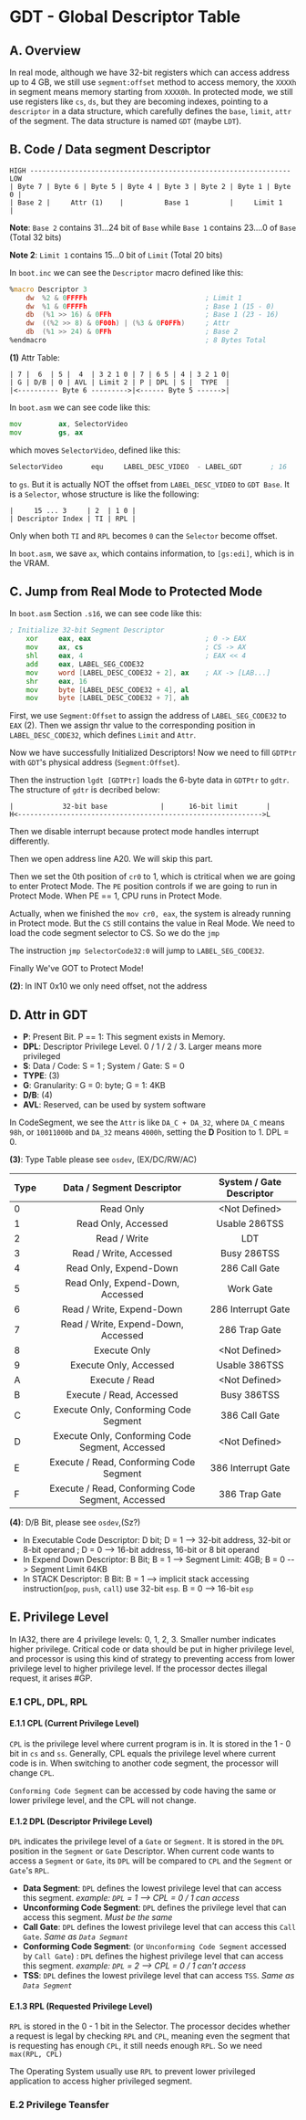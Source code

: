 # GDT - Global Descriptor Table

## A. Overview

In real mode, although we have 32-bit registers which can access address up to 4 GB,
we still use `segment:offset` method to access memory, the `XXXXh` in segment means
memory starting from `XXXX0h`. In protected mode, we still use registers like 
`cs`, `ds`, but they are becoming indexes, pointing to a `descriptor` in a data structure,
which carefully defines the `base`, `limit`, `attr` of the segment. The data structure is 
named `GDT` (maybe `LDT`).

## B. Code / Data segment Descriptor

```text
HIGH ---------------------------------------------------------------- LOW
| Byte 7 | Byte 6 | Byte 5 | Byte 4 | Byte 3 | Byte 2 | Byte 1 | Byte 0 |
| Base 2 |     Attr (1)    |          Base 1          |     Limit 1     |
```

__Note__: `Base 2` contains 31...24 bit of `Base` while `Base 1` contains 23....0 of `Base` (Total 32 bits)

__Note 2__: `Limit 1` contains 15...0 bit of `Limit` (Total 20 bits)

In `boot.inc` we can see the `Descriptor` macro defined like this:

```asm
%macro Descriptor 3
	dw	%2 & 0FFFFh				                ; Limit 1
	dw	%1 & 0FFFFh				                ; Base 1 (15 - 0)
	db	(%1 >> 16) & 0FFh			            ; Base 1 (23 - 16)
	dw	((%2 >> 8) & 0F00h) | (%3 & 0F0FFh)	    ; Attr 
	db	(%1 >> 24) & 0FFh			            ; Base 2
%endmacro                                       ; 8 Bytes Total
```

__(1)__ Attr Table:

```text
| 7 |  6  | 5 |  4  | 3 2 1 0 | 7 | 6 5 | 4 | 3 2 1 0|
| G | D/B | 0 | AVL | Limit 2 | P | DPL | S |  TYPE  |
|<---------- Byte 6 --------->|<------ Byte 5 ------>|
```

In `boot.asm` we can see code like this:

```asm
mov         ax, SelectorVideo
mov         gs, ax
```

which moves `SelectorVideo`, defined like this:

```asm 
SelectorVideo       equ     LABEL_DESC_VIDEO  - LABEL_GDT       ; 16
``` 

to  `gs`. But it is actually NOT the offset from `LABEL_DESC_VIDEO` to `GDT Base`. It is a `Selector`, whose structure is like the following:

```text
|     15 ... 3     | 2  | 1 0 |
| Descriptor Index | TI | RPL |
```

Only when both `TI` and `RPL` becomes `0` can the `Selector` become offset.

In `boot.asm`, we save `ax`, which contains information, to `[gs:edi]`, which is in the VRAM.

## C. Jump from Real Mode to Protected Mode

In `boot.asm` Section `.s16`, we can see code like this:

```asm
; Initialize 32-bit Segment Descriptor
    xor     eax, eax                            ; 0 -> EAX
    mov     ax, cs                              ; CS -> AX
    shl     eax, 4                              ; EAX << 4
    add     eax, LABEL_SEG_CODE32
    mov     word [LABEL_DESC_CODE32 + 2], ax    ; AX -> [LAB...] 
    shr     eax, 16
    mov     byte [LABEL_DESC_CODE32 + 4], al
    mov     byte [LABEL_DESC_CODE32 + 7], ah
```

First, we use `Segment:Offset` to assign the address of `LABEL_SEG_CODE32` to `EAX` (2). Then we assign thr value
to the corresponding position in `LABEL_DESC_CODE32`, which 
defines `Limit` and `Attr`.

Now we have successfully Initialized Descriptors! Now we need to 
fill `GDTPtr` with `GDT`'s physical address (`Segment:Offset`). 

Then the instruction `lgdt [GDTPtr]` loads the 6-byte data in `GDTPtr` to `gdtr`. The structure of `gdtr` is decribed below:

```text
|            32-bit base             |      16-bit limit       |
H<------------------------------------------------------------>L
```

Then we disable interrupt because protect mode handles interrupt differently.

Then we open address line A20. We will skip this part.

Then we set the 0th position of `cr0` to 1, which is ctritical when we are going to enter Protect Mode. The `PE` position controls if we are going to run in Protect Mode. When PE == 1, CPU runs in Protect Mode.

Actually, when we finished the `mov cr0, eax`, the system is already running in Protect mode. But the `CS` still contains the 
value in Real Mode. We need to load the code segment selector to CS. So we do the `jmp`

The instruction `jmp SelectorCode32:0` will jump to `LABEL_SEG_CODE32`.

Finally We've GOT to Protect Mode!

__(2)__: In INT 0x10 we only need offset, not the address

## D. Attr in GDT

- __P__: Present Bit. P == 1: This segment exists in Memory.
- __DPL__: Descriptor Privilege Level. 0 / 1 / 2 / 3. Larger means more privileged
- __S__: Data / Code: S = 1 ; System / Gate: S = 0
- __TYPE__: (3)
- __G__: Granularity: G = 0: byte; G = 1: 4KB
- __D/B__: (4)
- __AVL__: Reserved, can be used by system software

In CodeSegment, we see the `Attr` is like `DA_C + DA_32`, where `DA_C` means `98h`, or `10011000b` and `DA_32` means `4000h`, setting the __D__ Position to 1. DPL = 0.

__(3)__: Type Table please see `osdev`, (EX/DC/RW/AC)

| Type |             Data / Segment Descriptor             | System / Gate Descriptor |
|------|:-------------------------------------------------:|:------------------------:|
|   0  |                     Read Only                     |       \<Not Defined>      |
|   1  |                Read Only, Accessed                |       Usable 286TSS      |
|   2  |                    Read / Write                   |            LDT           |
|   3  |               Read / Write, Accessed              |        Busy 286TSS       |
|   4  |               Read Only, Expend-Down              |       286 Call Gate      |
|   5  |          Read Only, Expend-Down, Accessed         |         Work Gate        |
|   6  |             Read / Write, Expend-Down             |    286 Interrupt Gate    |
|   7  |        Read / Write, Expend-Down, Accessed        |       286 Trap Gate      |
|   8  |                    Execute Only                   |       \<Not Defined>      |
|   9  |               Execute Only, Accessed              |       Usable 386TSS      |
|   A  |                   Execute / Read                  |       \<Not Defined>      |
|   B  |              Execute / Read, Accessed             |        Busy 386TSS       |
|   C  |       Execute Only, Conforming Code Segment       |       386 Call Gate      |
|   D  |  Execute Only, Conforming Code Segment, Accessed  |       \<Not Defined>      |
|   E  |      Execute / Read, Conforming Code Segment      |    386 Interrupt Gate    |
|   F  | Execute / Read, Conforming Code Segment, Accessed |       386 Trap Gate      |



__(4)__: D/B Bit, please see `osdev`,(Sz?)

- In Executable Code Descriptor: D bit; D = 1 --> 32-bit address, 32-bit or 8-bit operand ; D = 0 --> 16-bit address, 16-bit or 8 bit operand
- In Expend Down Descriptor: B Bit; B = 1 --> Segment Limit: 4GB; B = 0 --> Segment Limit 64KB
- In STACK Descriptor: B Bit: B = 1 --> implicit stack accessing instruction(`pop`, `push`, `call`) use 32-bit `esp`. B = 0 --> 16-bit `esp`

## E. Privilege Level

In IA32, there are 4 privilege levels: 0, 1, 2, 3. Smaller number indicates higher privilege.
Critical code or data should be put in higher privilege level, and processor is using this kind of strategy to preventing access from lower privilege level to 
higher privilege level. If the processor dectes illegal request, it arises #GP.

### E.1 CPL, DPL, RPL

#### E.1.1 CPL (Current Privilege Level)

`CPL` is the privilege level where current program is in. It is stored in the 1 - 0 bit in `cs` and `ss`. Generally, CPL equals the privilege level where 
current code is in. When switching to another code segment, the processor will change `CPL`.

`Conforming Code Segment` can be accessed by code having the same or lower privilege level, and the CPL will not change.

#### E.1.2 DPL (Descriptor Privilege Level)

`DPL` indicates the privilege level of a `Gate` or `Segment`. It is stored in the `DPL` position in the `Segment` or `Gate` Descriptor. 
When current code wants to access a `Segment` or `Gate`, its `DPL` will be compared to `CPL` and the `Segment` or `Gate`'s `RPL`. 

- __Data Segment__: `DPL` defines the lowest privilege level that can access this segment. _example: `DPL` = 1 --> CPL = 0 / 1 can access_ 
- __Unconforming Code Segment__: `DPL` defines the privilege level that can access this segment. _Must be the same_
- __Call Gate__: `DPL` defines the lowest privilege level that can access this `Call Gate`. _Same as `Data Segmant`_
- __Conforming Code Segment__: (or `Unconforming Code Segment` accessed by `Call Gate`) : `DPL` defines the highest privilege level that 
can access this segment. _example: `DPL` = 2 --> CPL = 0 / 1 can't access_
- __TSS__: `DPL` defines the lowest privilege level that can access `TSS`. _Same as `Data Segment`_

#### E.1.3 RPL (Requested Privilege Level)

`RPL` is stored in the 0 - 1 bit in the Selector. The processor decides whether a request is legal by checking `RPL` and `CPL`, meaning even the 
segment that is requesting has enough `CPL`, it still needs enough `RPL`. So we need `max(RPL, CPL)`

The Operating System usually use `RPL` to prevent lower privileged application to access higher privileged segment.

### E.2 Privilege Teansfer